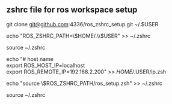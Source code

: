 ## zshrc file for ros workspace setup

git clone git@github.com:4336/ros_zshrc_setup.git ~/.$USER

echo "ROS_ZSHRC_PATH=\\$HOME/.\\$USER" >> ~/.zshrc

source ~/.zshrc

echo "# host name  
export ROS_HOST_IP=localhost  
export ROS_REMOTE_IP=192.168.2.200" >> $HOME/.$USER/ip.zsh

echo "source \\$ROS_ZSHRC_PATH/ros_setup.zsh" >> ~/.zshrc

source ~/.zshrc
